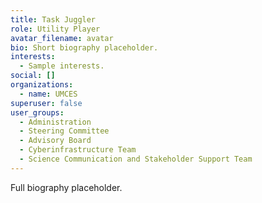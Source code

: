 ```yaml
---
title: Task Juggler
role: Utility Player
avatar_filename: avatar
bio: Short biography placeholder.
interests:
  - Sample interests.
social: []
organizations:
  - name: UMCES
superuser: false
user_groups:
  - Administration
  - Steering Committee
  - Advisory Board
  - Cyberinfrastructure Team
  - Science Communication and Stakeholder Support Team
---
```

F﻿ull biography placeholder.